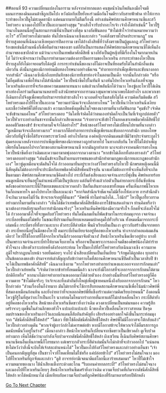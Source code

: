 ##ตอนที่ 93 ความเปลี่ยนแปลงในอาราม
หลังจากค่ายกลแตก คนชุดน้ำเงินก็พลันลงมือโจมตี แผนการของดินแดนต้าซีถูกเปิดโปง หวังผ้อกับเปี๋ยยั่งหงร่วมมือกันโจมตีราวกับสายฟ้าฟาด ทำให้การกระทำของไหวปี้ดูไม่สะดุดตานัก
แต่คนมากมายไม่ลืมเรื่องนี้
อย่างเช่นศิษย์สถานศึกษาหนานซีและสวีโหย่วหรง
นางมองไปที่ไหวปี้และถามอย่างสุขุม “ซางสิงโจวรับปากอะไรเจ้า เจ้าถึงได้ทำเช่นนี้”
ไหวปี้รู้ว่านางในตอนนี้อยู่ในสถานการณ์ที่น่าเป็นห่วงที่สุด นางกัดฟันตอบ “ข้าไม่เข้าใจว่าท่านหมายความว่าอะไร”
สวีโหย่วหรงไม่ถามต่อ หันไปหาเฉินฉางเซิงและกล่าว “องค์สังฆราชโปรดประทานกฎ”
บนที่ราบสูงตอนที่เฉินฉางเซิงหยุดการปิดอาราม เขาได้อ้างถึงสิทธิ์ที่ว่าสังฆราชเป็นผู้ดูแลกฎ
สวีโหย่วหรงร้องขอเช่นนี้ส่วนหนึ่งก็เพื่อยืมอำนาจของเขา แต่ก็ยังเป็นการแสดงให้ศิษย์สถานศึกษาหนานซีได้เห็นถึงอำนาจของเขาอีกด้วย
แม้ว่านางจะเป็นเทพธิดาศักดิ์สิทธิ์ นางก็ยังเป็นผู้หญิงที่มีเรื่องในใจมากมายเกินไป
ไม่ว่าจะพิจารณาว่าเป็นการทำตามความต้องการปิดอารามของไหวเหริน การกระทำของไหวปี้บนที่ราบสูงก็ยังไม่อาจยอมรับได้อยู่ดี
การกระทำเช่นนี้ของนางก็ไม่อาจเป็นที่ยอมรับได้ในสำนักอื่นเช่นเดียวกัน ดังนั้นกฎของนิกายย่อมมีบทลงโทษนางอย่างชัดเจน
“ทำลายการบำเพ็ญเพียรและขับนางออกจากสำนัก”
เฉินฉางเซิงนึกถึงบทบันทึกของนิกายที่เขาท่องจำในตอนเป็นเด็ก จากนั้นก็กล่าวต่อ “หรือไม่ก็คุมขังนางเพื่อให้นางได้สำนึกผิด”
ไหวปี้หน้าซีดไปในทันที นางหันไปหาไหวเหรินลังเลที่จะพูด
ไหวเหรินต้องการที่จะร้องขอความเมตตาแทนนาง แต่แล้วนาก็พลันนึกได้ว่านาง ไหงซู่และไหวปี้ได้เดินทางท่องโลกร่วมกันมานานหลายปี แล้วนักพรตจากอารามฉางชุนหาพวกนางพบได้อย่างไร และพวกเขาก็เดินทางไปจิงตูเพื่อพบกับปรมาจารย์เต๋าซางสิงโจว นางอดที่จะเริ่มสงสัยไม่ได้ ความคิดเริ่มติดขัด
สวีโหย่วหรงมองไปที่ไหวปี้และถาม “หยวนเย่ว์ฉินเจ้าจะเลือกทางไหน”
ไหวปี้เห็นว่าไหวเหรินนิ่งเงียบและเชื่อว่าศิษย์พี่ได้ทิ้งนางแล้ว ความเกลียดชังผุดขึ้นในใจของนางยามที่นางกัดฟันถาม “คุมขัง? เจ้าคิดจะขังข้านานแค่ไหน”
สวีโหย่วหรงตอบ “วันใดที่เจ้าคิดได้ว่าตนเองทำผิดก็จะเป็นวันที่เจ้าถูกปล่อยตัว”
ไหวปี้หัวเราะอย่างเย็นชาจากนั้นก็กล่าวเสียงแหลม “เจ้าอยากจะขังข้าไว้ในยอดเขาเทพธิดาศักดิ์สิทธิ์ไปตลอดชีวิตของข้า! ข้าจะทำตามใจเจ้าได้อย่างไร!”
สีหน้าของสวีโหย่วหรงไม่เปลี่ยนไปยามที่นางกล่าว “ดูเหมือนเจ้าจะเลือกทางแรก”
ทางแรกก็คือทำลายการบำเพ็ญเพียรและขับออกจากสำนัก บทลงโทษเดียวกับที่มู่จิ่วซือได้รับจากพระราชวังหลี อย่างไรก็ตาม องค์หญิงจากดินแดนต้าซีมีวิชาประจำตระกูลไว้คุ้มครองนางหลังจากการบำเพ็ญเพียรของนิกายหลวงถูกทำลายไป ในทางกลับกัน ไหวปี้ไม่ได้บำเพ็ญเพียรอื่นใดนอกไปจากวิชาของสถานศึกษาหนานซี หากมันถูกทำลาย นางจะต่างจากคนพิการตรงไหน
ไหวปี้หน้าซีดยิ่งกว่าเดิมและความอาฆาตพุ่งออกจากดวงตานาง “หากข้าไม่เลือกทั้งสองทางเล่า”
สวีโหย่วหรงตอบอย่างสุขุม “เช่นนั้นข้าจะเป็นตัวแทนบรรพชนของสำนักทำตามกฎของนิกายและกฎของสำนักเอง”
ไหวซู่ดุเหมือนจะตัดสินใจได้ ก้าวออกมายืนอยู่ระหว่างสวีโหย่วหรงกับไหวปี้
นักพรตหญิงคนนี้มีนิสัยดุดันไม่ต้องการที่จะประมือกับเทพธิดาศักดิ์สิทธิ์คนปัจจุบัน นางแค่ไม่ต้องการที่จะเห็นสิ่งที่จะเกิดขึ้นตามมา
ศิษย์สถานศึกษาหนานซีคิดต่างไป กระบี่เริ่มส่งเสียงและเจตจำนงกระบี่พุ่งขึ้น ศิษย์หลายร้อยคนดูเหมือนจะยืนอยู่ในตำแหน่งที่ไม่เป็นรูปแบบ แต่อันที่จริงแล้วก่อตัวเป็นค่ายกลกระบี่อันซับซ้อน พลังของค่ายกลกระบี่นี้ไร้ขอบเขตและน่าหวาดกลัว ปิดกั้นเส้นทางลงเขาทั้งหมด
ครั้นเห็นภาพนี้ไหวเหรินก็ถอนหายใจ มองไปทางไหวปี้และแนะนำ “หากจิตสำนึกเจ้าชัดเจนไม่มีเรื่องให้ละอาย การสำนึกตัวก็จะกินเวลาแค่ไม่กี่วัน ข้าจะรอเจ้าอยู่ที่ตีนเขา”
“ศิษย์พี่ ทำไมท่านถึงได้...โง่นัก!”
ไหวปี้ดูเกรี้ยวกราดอย่างมากในยามที่นางกล่าว “เห็นได้ชัดว่าเทพธิดาศักดิ์สิทธิ์ต้องการใช้ข้าแสดงอำนาจ ท่านคิดหรือว่านางต้องการหลักฐานหรือการสำนึกตนจริงๆ”
ไหวเหรินเห็นศิษย์น้องมีความจริงใจ ก็อดที่จะลังเลใจไม่ได้ ก้าวออกมาตั้งใจที่จะพูดกับสวีโหย่วหรง
ทันใดนั้นลมเย็นก็พัดเข้ามาในกระท่อมมุงจาก เจตจำนงกระบี่ลอยขึ้นแต่ไม่ขยับ ในขณะที่ปราณเย็นเยียบแหลมคมปกคลุมไปทั่วบริเวณ
ทั้งหมดนี้มาจากกระบี่เล่มหนึ่ง กระบี่ตรงที่ทั้งยาวและบาง ตัวกระบี่สีดำสนิท พื้นผิวเรียบลื่นเป็นเงา ดูราวกับสร้างขึ้นจากหยกดำ
กระบี่หยกนี้อยู่ในมือของไหวปี้
คมกระบี่เย็นเยียบจ่ออยู่ที่คอของไหวเหริน ห่างจากลำคอแค่ผมเส้นเดียว!
ไหวปี้ใช้โอกาสที่ได้จากไหวเรินนี้ก้าวออกมาจับตัวนาง!
สีหน้าไหวเหรินซีดเซียวอยู่บ้าง บางทีเป็นเพราะเจตจำนงกระบี่ทำให้บาดเจ็บภายใน หรืออาจเป็นเพราะการลองโจมตีของศิษย์น้องได้ทำร้ายหัวใจนาง
เสียงหัวเราะเย่อหยิ่งดังก้องกระท่อม
ไหวปี้มองไปที่สวีโหย่วหรงกับเฉินฉางเซิง ความภาคภูมิใจปรากฏบนใบหน้า รอยยิ้มค่อยๆ จางไป น้ำเสียงเปลี่ยนเป็นเย็นเยียบ
“เจ้าพูดได้ถูกต้อง ทุกอย่างเป็นข้อตกลงของข้า ปรมาจารย์เต๋าสัญญากับข้าว่าตราบใดที่สถานศึกษาหนานซีปิดตัวเป็นเวลาสิบปี ข้าจะได้เป็นเทพธิดาศักดิ์สิทธิ์”
เฉินฉางเซิงถาม “หากโหย่วหรงทำลายกำแพงและออกจากการกักตนเล่า”
ไหวปี้กล่าวเย้ยหยัน “เจ้าคิดว่าหากข้าทำทั้งหมดนี้แล้ว นางจะยังมีโอกาสที่จะออกจากการกักตนได้ตามปกติอีกหรือ”
หากนางไม่อาจทำลายกำแพงออกมาได้ด้วยตัวเอง ถ้าอย่างนั้นที่รอสวีโหย่วหรงอยู่ก็คือความตาย
“ข้าไม่คิดจริงๆ ว่าเจ้าจะละทิ้งเต๋าอันยิ่งใหญ่เพื่อผู้ชายคนหนึ่งถึงกับออกจากการกักตน”
ไหวปี้กล่าวต่อ “ส่วนเรื่องอื่นก็ง่ายมาก มันไม่ยากที่จะใช้การสืบทอดสถานศึกษาหนานซีเพื่อโน้มน้าวศิษย์พี่ที่สมองเหมือนก้อนหิน และยิ่งง่ายกว่าที่จะหลอกศิษย์พี่ที่แข็งกร้าวแต่ความคิดเรียบง่ายคนนี้”
ถึงตอนนี้ไหวซู่ก็รู้ในที่สุดว่าอะไรเป็นอะไร นางย่อมโมโหมากร่างกายสั่นเทาแต่ก็ไม่กล้าเคลื่อนไหว
กระบี่สีดำยังอยู่ที่คอของไหวเหริน
สีหน้าของไหวเหรินซีดขาวยิ่งกว่าเดิม ดวงตาเปลี่ยนเป็นหม่นหมอง ความรู้สึกเศร้าจางๆ ผุดขึ้นในส่วนลึกของหัวใจ
แปะแปะแปะแปะ นิ้วของไหวปี้เคลื่อนไหวราวสายลม ปิดจุดลมปราณของไหวเหรินเอาไว้และผนึกแดนลี้ลับอันสำคัญยิ่ง
เสียงร้องอย่างตกใจดังขึ้นในกระท่อมมุงจาก “ดัชนีศักดิ์สิทธิ์ใต้หล้า!”
“ไม่เลว ที่ข้าใช้คือดัชนีศักดิ์สิทธิ์ใต้หล้า ศิษย์พี่ไม่มีโอกาสจะโต้กลับแล้ว”
ไหวปี้กล่าวอย่างดุดัน “พวกเจ้าผู้เยาว์กล้าไม่เคารพต่อข้า หากมีโอกาสข้าจะให้พวกเจ้าได้ลิ้มรสการถูกมดนับหมื่นวิ่งอยู่ในร่าง!”
เมื่อนางกล่าว สีหน้าไหวเหรินก็เปลี่ยนจากซีดขาวเป็นเขียวคล้ำ ดูเจ็บปวดอย่างมาก เห็นได้ชัดว่านางกำลังเจ็บปวดจากดัชนีศักดิ์สิทธิ์ใต้หล้า
ผิงเซวียน อี้เฉินกับศิษย์สถานศึกษาหนานซีคนอื่นเห็นภาพนี้ก็โกรธมาก แต่เพราะกลัวกระบี่สีดำเล่มนั้นจึงไม่กล้าที่จะก้าวออกไป
“แน่นอน ข้าไม่หวังว่าสิ่งนี้จะบีบให้เจ้าสละตำแหน่งได้”
ไหวปี้มองไปยังสวีโหย่วหรงและกล่าวอย่างเย็นชา “เจ้าเป็นคนอกตัญญูที่สุด เป็นชาวโจวที่โหดเหี้ยมไม่ใช่หรือ แค่ปล่อยข้าไป”
สวีโหย่วหรงไม่สนใจนาง มองไปที่ไหวเหรินที่ถูกจับและกล่าว “ดูสิ อาจารย์อามีเจตนาดีแต่โลกนี้เลวร้ายเสมอมา”
ไหวปี้ไม่เข้าใจความหมายของนาง ใช้น้ำเสียงแข็งกระด้างตะโกน “รีบถอนค่ายกลกระบี่!”
สวีโหย่วหรงไม่สนใจนางและมองไปที่ไหวเหรินเงียบๆ
สีหน้าไหวเหรินซึมเศร้ายิ่งกว่าเดิม
ความเจ็บปวดที่เกิดจากดัชนีศักดิ์สิทธิ์ใต้หล้า หาได้หนักหนาไม่ เมื่อเทียบกับความเจ็บปวดที่ถูกศิษย์น้องที่รักมาหลายร้อยปีหักหลัง


[Go To Next Chapter]( ./920.md)
